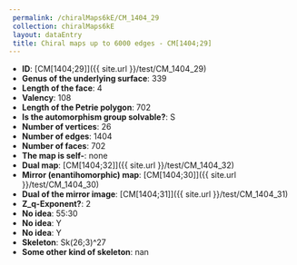 ```yaml
--- 
 permalink: /chiralMaps6kE/CM_1404_29 
 collection: chiralMaps6kE
 layout: dataEntry
 title: Chiral maps up to 6000 edges - CM[1404;29]
---
```


- **ID**: [CM[1404;29]]({{ site.url }}/test/CM_1404_29)
- **Genus of the underlying surface**: 339
- **Length of the face**: 4
- **Valency**: 108
- **Length of the Petrie polygon**: 702
- **Is the automorphism group solvable?**: S
- **Number of vertices**: 26
- **Number of edges**: 1404
- **Number of faces**: 702
- **The map is self-**: none
- **Dual map**: [CM[1404;32]]({{ site.url }}/test/CM_1404_32)
- **Mirror (enantihomorphic) map**: [CM[1404;30]]({{ site.url }}/test/CM_1404_30)
- **Dual of the mirror image**: [CM[1404;31]]({{ site.url }}/test/CM_1404_31)
- **Z_q-Exponent?**: 2
- **No idea**:  55:30
- **No idea**: Y
- **No idea**: Y
- **Skeleton**: Sk(26;3)^27
- **Some other kind of skeleton**: nan
